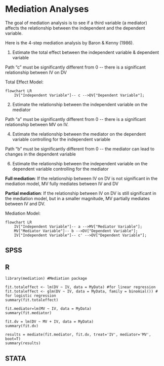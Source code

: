 # Mediation Analyses

The goal of mediation analysis is to see if a third variable (a mediator) affects the relationship between the independent and the dependent variable.

Here is the 4-step mediation analysis by Baron & Kenny (1986). 

1. Estimate the total effect between the independent variable & dependent variable
   
Path “c” must be significantly different from 0 -- there is a significant relationship between IV on DV

Total Effect Model:

```mermaid
flowchart LR
    IV["Independent Variable"]-- c -->DV["Dependent Variable"];
```

2. Estimate the relationship between the independent variable on the mediator
   
Path “a” must be significantly different from 0 -- there is a significant relationship between MV on IV.

4. Estimate the relationship between the mediator on the dependent variable controlling for the independent variable
   
Path “b” must be significantly different from 0 -- the mediator can lead to changes in the dependent variable

6. Estimate the relationship between the independent variable on the dependent variable controlling for the mediator 

**Full mediation**: If the relationship between IV on DV is not significant in the mediation model, MV fully mediates between IV and DV

**Partial mediation**:  If the relationship between IV on DV is still significant in the mediation model, but in a smaller magnitude, MV partially mediates between IV and DV.

Mediation Model:

```mermaid
flowchart LR
    IV["Independent Variable"]-- a -->MV["Mediator Variable"];
    MV["Mediator Variable"]-- b -->DV["Dependent Variable"];
    IV["Independent Variable"]-- c' -->DV["Dependent Variable"];
```



## SPSS



## R

```
library(mediation) #Mediation package

fit.totaleffect <- lm(DV ~ IV, data = MyData) #for linear regression
fit.totaleffect <- glm(DV ~ IV, data = MyData, family = binomial()) # for logistic regression
summary(fit.totaleffect) 

fit.mediator=lm(MV ~ IV, data = MyData)
summary(fit.mediator)

fit.dv = lm(DV ~ MV + IV, data = MyData)
summary(fit.dv)

results = mediate(fit.mediator, fit.dv, treat='IV', mediator='MV', boot=T)
summary(results)
```


## STATA
